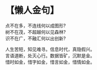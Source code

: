 # 【懒人金句】

点不在多，不连线何以成图形?  
树不在茂，不超越何以见森林?  
识不在广，不融汇何以出创新?

人生苦短，知见难寻。信息时代，真隐假兴。  
言语道断，处灭心行。数据皆矿，沉默是金。  
惜时如金，惜字如金，惜言如金，惜情如金。

